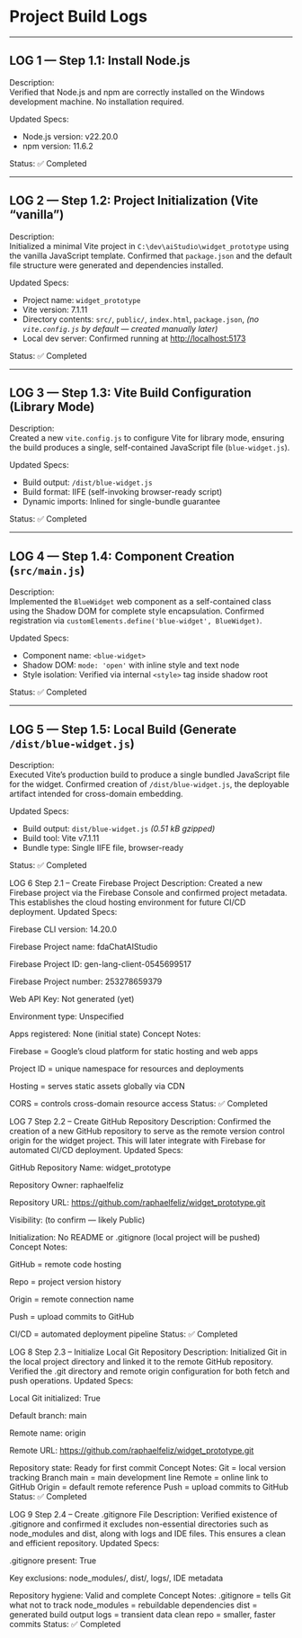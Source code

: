 # Project Build Logs

---

## LOG 1 — Step 1.1: Install Node.js

Description:  
Verified that Node.js and npm are correctly installed on the Windows development machine. No installation required.

Updated Specs:
- Node.js version: v22.20.0  
- npm version: 11.6.2  

Status: ✅ Completed  

---

## LOG 2 — Step 1.2: Project Initialization (Vite “vanilla”)

Description:  
Initialized a minimal Vite project in `C:\dev\aiStudio\widget_prototype` using the vanilla JavaScript template. Confirmed that `package.json` and the default file structure were generated and dependencies installed.

Updated Specs:
- Project name: `widget_prototype`  
- Vite version: 7.1.11  
- Directory contents: `src/`, `public/`, `index.html`, `package.json`, *(no `vite.config.js` by default — created manually later)*  
- Local dev server: Confirmed running at [http://localhost:5173](http://localhost:5173)

Status: ✅ Completed  

---

## LOG 3 — Step 1.3: Vite Build Configuration (Library Mode)

Description:  
Created a new `vite.config.js` to configure Vite for library mode, ensuring the build produces a single, self-contained JavaScript file (`blue-widget.js`).

Updated Specs:
- Build output: `/dist/blue-widget.js`  
- Build format: IIFE (self-invoking browser-ready script)  
- Dynamic imports: Inlined for single-bundle guarantee  

Status: ✅ Completed  

---

## LOG 4 — Step 1.4: Component Creation (`src/main.js`)

Description:  
Implemented the `BlueWidget` web component as a self-contained class using the Shadow DOM for complete style encapsulation. Confirmed registration via `customElements.define('blue-widget', BlueWidget)`.

Updated Specs:
- Component name: `<blue-widget>`  
- Shadow DOM: `mode: 'open'` with inline style and text node  
- Style isolation: Verified via internal `<style>` tag inside shadow root  

Status: ✅ Completed  

---

## LOG 5 — Step 1.5: Local Build (Generate `/dist/blue-widget.js`)

Description:  
Executed Vite’s production build to produce a single bundled JavaScript file for the widget. Confirmed creation of `/dist/blue-widget.js`, the deployable artifact intended for cross-domain embedding.

Updated Specs:
- Build output: `dist/blue-widget.js` *(0.51 kB gzipped)*  
- Build tool: Vite v7.1.11  
- Bundle type: Single IIFE file, browser-ready  

Status: ✅ Completed  

LOG 6
Step 2.1 – Create Firebase Project
Description: Created a new Firebase project via the Firebase Console and confirmed project metadata. This establishes the cloud hosting environment for future CI/CD deployment.
Updated Specs:

Firebase CLI version: 14.20.0

Firebase Project name: fdaChatAIStudio

Firebase Project ID: gen-lang-client-0545699517

Firebase Project number: 253278659379

Web API Key: Not generated (yet)

Environment type: Unspecified

Apps registered: None (initial state)
Concept Notes:

Firebase = Google’s cloud platform for static hosting and web apps

Project ID = unique namespace for resources and deployments

Hosting = serves static assets globally via CDN

CORS = controls cross-domain resource access
Status: ✅ Completed

LOG 7
Step 2.2 – Create GitHub Repository
Description: Confirmed the creation of a new GitHub repository to serve as the remote version control origin for the widget project. This will later integrate with Firebase for automated CI/CD deployment.
Updated Specs:

GitHub Repository Name: widget_prototype

Repository Owner: raphaelfeliz

Repository URL: https://github.com/raphaelfeliz/widget_prototype.git

Visibility: (to confirm — likely Public)

Initialization: No README or .gitignore (local project will be pushed)
Concept Notes:

GitHub = remote code hosting

Repo = project version history

Origin = remote connection name

Push = upload commits to GitHub

CI/CD = automated deployment pipeline
Status: ✅ Completed

LOG 8
Step 2.3 – Initialize Local Git Repository
Description: Initialized Git in the local project directory and linked it to the remote GitHub repository. Verified the .git directory and remote origin configuration for both fetch and push operations.
Updated Specs:

Local Git initialized: True

Default branch: main

Remote name: origin

Remote URL: https://github.com/raphaelfeliz/widget_prototype.git

Repository state: Ready for first commit
Concept Notes:
Git = local version tracking
Branch main = main development line
Remote = online link to GitHub
Origin = default remote reference
Push = upload commits to GitHub
Status: ✅ Completed

LOG 9
Step 2.4 – Create .gitignore File
Description: Verified existence of .gitignore and confirmed it excludes non-essential directories such as node_modules and dist, along with logs and IDE files. This ensures a clean and efficient repository.
Updated Specs:

.gitignore present: True

Key exclusions: node_modules/, dist/, logs/, IDE metadata

Repository hygiene: Valid and complete
Concept Notes:
.gitignore = tells Git what not to track
node_modules = rebuildable dependencies
dist = generated build output
logs = transient data
clean repo = smaller, faster commits
Status: ✅ Completed